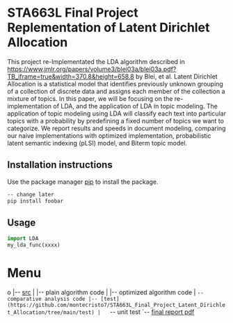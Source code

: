 # STA663L Final Project Replementation of Latent Dirichlet Allocation

This project re-Implementated the LDA algorithm described in https://www.jmlr.org/papers/volume3/blei03a/blei03a.pdf?TB_iframe=true&width=370.8&height=658.8 by Blei, et al. 
  Latent Dirichlet Allocation is a statistical model that identifies previously unknown grouping of a collection of discrete data and assigns each member of the collection a mixture of topics. In this paper, we will be focusing on the re-implementation of LDA, and the application of LDA in topic modeling. The application of topic modeling using LDA will classify each text into particular topics with a probability by predefining a fixed number of topics we want to categorize. We report results and speeds in document modeling, comparing our naive implementations with optimized implementation, probabilistic latent semantic indexing (pLSI) model, and Biterm topic model.

## Installation instructions

Use the package manager [pip](https://pip.pypa.io/en/stable/) to install the package.

```bash
-- change later
pip install foobar
```

## Usage

```python
import LDA
my_lda_func(xxxx)
```

# Menu
o
|-- [src](https://github.com/montecristo7/STA663L_Final_Project_Latent_Dirichlet_Allocation/tree/main/src)
|   |-- plain algorithm code
|   |-- optimized algorithm code
|   `-- comparative analysis code
|-- [test](https://github.com/montecristo7/STA663L_Final_Project_Latent_Dirichlet_Allocation/tree/main/test)
|   `-- unit test
`-- [final report pdf]()
